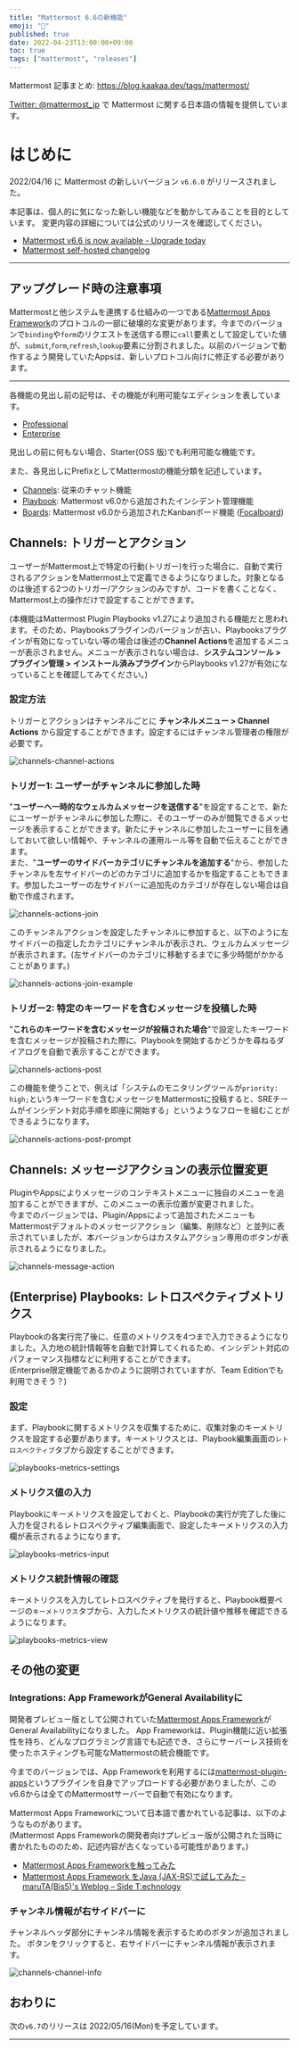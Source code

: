 ```yaml
---
title: "Mattermost 6.6の新機能"
emoji: "🎉"
published: true
date: 2022-04-23T13:00:00+09:00
toc: true
tags: ["mattermost", "releases"]
---
```


Mattermost 記事まとめ: https://blog.kaakaa.dev/tags/mattermost/

[Twitter: @mattermost_jp](https://twitter.com/mattermost_jp) で Mattermost に関する日本語の情報を提供しています。

# はじめに

2022/04/16 に Mattermost の新しいバージョン `v6.6.0` がリリースされました。  

本記事は、個人的に気になった新しい機能などを動かしてみることを目的としています。
変更内容の詳細については公式のリリースを確認してください。

- [Mattermost v6\.6 is now available \- Upgrade today](https://mattermost.com/blog/mattermost-v6-6-is-now-available/)
- [Mattermost self\-hosted changelog](https://docs.mattermost.com/install/self-managed-changelog.html#release-v6-6-feature-release)


---

## アップグレード時の注意事項

Mattermostと他システムを連携する仕組みの一つである[Mattermost Apps Framework](https://developers.mattermost.com/integrate/apps/)のプロトコルの一部に破壊的な変更があります。今までのバージョンで`binding`や`form`のリクエストを送信する際に`call`要素として設定していた値が、`submit`,`form`,`refresh`,`lookup`要素に分割されました。以前のバージョンで動作するよう開発していたAppsは、新しいプロトコル向けに修正する必要があります。

---

各機能の見出し前の記号は、その機能が利用可能なエディションを表しています。

- [Professional](https://mattermost.com/pricing/)
- [Enterprise](https://mattermost.com/pricing/)

見出しの前に何もない場合、Starter(OSS 版)でも利用可能な機能です。

また、各見出しにPrefixとしてMattermostの機能分類を記述しています。

- [Channels](https://docs.mattermost.com/guides/channels.html): 従来のチャット機能
- [Playbook](https://docs.mattermost.com/guides/playbooks.html): Mattermost v6.0から追加されたインシデント管理機能
- [Boards](https://docs.mattermost.com/guides/boards.html): Mattermost v6.0から追加されたKanbanボード機能 ([Focalboard](https://www.focalboard.com/))

## Channels: トリガーとアクション

ユーザーがMattermost上で特定の行動(トリガー)を行った場合に、自動で実行されるアクションをMattermost上で定義できるようになりました。対象となるのは後述する2つのトリガー/アクションのみですが、コードを書くことなく、Mattermost上の操作だけで設定することができます。

(本機能はMattermost Plugin Playbooks v1.27により追加される機能だと思われます。そのため、Playbooksプラグインのバージョンが古い、Playbooksプラグインが有効になっていない等の場合は後述の**Channel Actions**を追加するメニューが表示されません。メニューが表示されない場合は、**システムコンソール > プラグイン管理 > インストール済みプラグイン**からPlaybooks v1.27が有効になっていることを確認してみてください。)

### 設定方法

トリガーとアクションはチャンネルごとに **チャンネルメニュー > Channel Actions** から設定することができます。設定するにはチャンネル管理者の権限が必要です。

![channels-channel-actions](https://blog.kaakaa.dev/images/posts/mattermost/releases-6.6/channels-channel-actions.png)


### トリガー1: ユーザーがチャンネルに参加した時

"**ユーザーへ一時的なウェルカムメッセージを送信する**"を設定することで、新たにユーザーがチャンネルに参加した際に、そのユーザーのみが閲覧できるメッセージを表示することができます。新たにチャンネルに参加したユーザーに目を通しておいて欲しい情報や、チャンネルの運用ルール等を自動で伝えることができます。  
また、"**ユーザーのサイドバーカテゴリにチャンネルを追加する**"から、参加したチャンネルを左サイドバーのどのカテゴリに追加するかを指定することもできます。参加したユーザーの左サイドバーに追加先のカテゴリが存在しない場合は自動で作成されます。

![channels-actions-join](https://blog.kaakaa.dev/images/posts/mattermost/releases-6.6/channels-actions-join.png)

このチャンネルアクションを設定したチャンネルに参加すると、以下のように左サイドバーの指定したカテゴリにチャンネルが表示され、ウェルカムメッセージが表示されます。(左サイドバーのカテゴリに移動するまでに多少時間がかかることがあります。)

![channels-actions-join-example](https://blog.kaakaa.dev/images/posts/mattermost/releases-6.6/channels-actions-join-example.png)

### トリガー2: 特定のキーワードを含むメッセージを投稿した時

"**これらのキーワードを含むメッセージが投稿された場合**"で設定したキーワードを含むメッセージが投稿された際に、Playbookを開始するかどうかを尋ねるダイアログを自動で表示することができます。

![channels-actions-post](https://blog.kaakaa.dev/images/posts/mattermost/releases-6.6/channels-actions-post.png)

この機能を使うことで、例えば「システムのモニタリングツールが`priority: high;`というキーワードを含むメッセージをMattermostに投稿すると、SREチームがインシデント対応手順を即座に開始する」というようなフローを組むことができるようになります。

![channels-actions-post-prompt](https://blog.kaakaa.dev/images/posts/mattermost/releases-6.6/channels-actions-post-prompt.png)


## Channels: メッセージアクションの表示位置変更

PluginやAppsによりメッセージのコンテキストメニューに独自のメニューを追加することができますが、このメニューの表示位置が変更されました。  
今までのバージョンでは、Plugin/Appsによって追加されたメニューもMattermostデフォルトのメッセージアクション（編集、削除など）と並列に表示されていましたが、本バージョンからはカスタムアクション専用のボタンが表示されるようになりました。

![channels-message-action](https://blog.kaakaa.dev/images/posts/mattermost/releases-6.6/channels-message-action.png)


## (Enterprise) Playbooks: レトロスペクティブメトリクス

Playbookの各実行完了後に、任意のメトリクスを4つまで入力できるようになりました。入力地の統計情報等を自動で計算してくれるため、インシデント対応のパフォーマンス指標などに利用することができます。    
(Enterprise限定機能であるかのように説明されていますが、Team Editionでも利用できそう？)

### 設定
まず、Playbookに関するメトリクスを収集するために、収集対象のキーメトリクスを設定する必要があります。キーメトリクスとは、Playbook編集画面の`レトロスペクティブ`タブから設定することができます。

![playbooks-metrics-settings](https://blog.kaakaa.dev/images/posts/mattermost/releases-6.6/playbooks-metrics-settings.png)

### メトリクス値の入力
Playbookにキーメトリクスを設定しておくと、Playbookの実行が完了した後に入力を促されるレトロスペクティブ編集画面で、設定したキーメトリクスの入力欄が表示されるようになります。

![playbooks-metrics-input](https://blog.kaakaa.dev/images/posts/mattermost/releases-6.6/playbooks-metrics-input.png)

### メトリクス統計情報の確認

キーメトリクスを入力してレトロスペクティブを発行すると、Playbook概要ページの`キーメトリクス`タブから、入力したメトリクスの統計値や推移を確認できるようになります。

![playbooks-metrics-view](https://blog.kaakaa.dev/images/posts/mattermost/releases-6.6/playbooks-metrics-view.png)

## その他の変更

### Integrations: App FrameworkがGeneral Availabilityに

開発者プレビュー版として公開されていた[Mattermost Apps Framework](https://developers.mattermost.com/integrate/apps/)がGeneral Availabilityになりました。
App Frameworkは、Plugin機能に近い拡張性を持ち、どんなプログラミング言語でも記述でき、さらにサーバーレス技術を使ったホスティングも可能なMattermostの統合機能です。

今までのバージョンでは、App Frameworkを利用するには[mattermost-plugin-apps](https://github.com/mattermost/mattermost-plugin-apps)というプラグインを自身でアップロードする必要がありましたが、このv6.6からは全てのMattermostサーバーで自動で有効になります。

Mattermost Apps Frameworkについて日本語で書かれている記事は、以下のようなものがあります。  
(Mattermost Apps Frameworkの開発者向けプレビュー版が公開された当時に書かれたもののため、記述内容が古くなっている可能性があります。)

* [Mattermost Apps Frameworkを触ってみた](https://zenn.dev/kaakaa/articles/mattermost-apps-sample)
* [Mattermost Apps Framework をJava \(JAX\-RS\)で試してみた – maruTA\(Bis5\)'s Weblog – Side T:echnology](https://tech.bis5.net/2021/05/09/248.html)

### チャンネル情報が右サイドバーに

チャンネルヘッダ部分にチャンネル情報を表示するためのボタンが追加されました。  ボタンをクリックすると、右サイドバーにチャンネル情報が表示されます。

![channels-channel-info](https://blog.kaakaa.dev/images/posts/mattermost/releases-6.6/channels-channel-info.png)

## おわりに
次の`v6.7`のリリースは 2022/05/16(Mon)を予定しています。

---